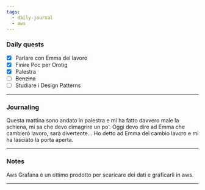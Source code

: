 ```yaml
---
tags:
  - daily-journal
  - aws
---
```

### Daily quests
- [x] Parlare con Emma del lavoro
- [x] Finire Poc per Orotig
- [x] Palestra
- [ ] ~~Benzina~~
- [ ] Studiare i Design Patterns

---
### Journaling
Questa mattina sono andato in palestra e mi ha fatto davvero male la schiena, mi sa che devo dimagrire un po'.
Oggi devo dire ad Emma che cambierò lavoro, sarà divertente...
Ho detto ad Emma del cambio lavoro e mi ha lasciato la porta aperta.



---
### Notes
Aws Grafana è un ottimo prodotto per scaricare dei dati e graficarli in aws.


---